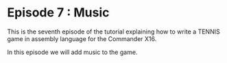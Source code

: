 # Episode 7 : Music

This is the seventh episode of the tutorial explaining how to write a TENNIS
game in assembly language for the Commander X16.

In this episode we will add music to the game.

